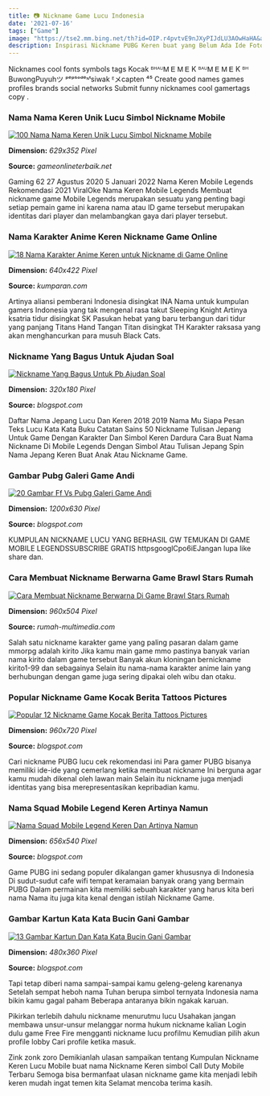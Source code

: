 ```yaml
---
title: 📷 Nickname Game Lucu Indonesia
date: '2021-07-16'
tags: ["Game"]
image: "https://tse2.mm.bing.net/th?id=OIP.r4pvtvE9nJXyPIJdLU3AOwHaHA&amp;pid=15.1"
description: Inspirasi Nickname PUBG Keren buat yang Belum Ada Ide Foto shutterstock Nickname username in game name atau ID jadi identitas wajib gamer saat baru membuat k
---
```




Nicknames cool fonts symbols tags Kocak ᴮᴴᴬᵁᎷ Ꭼ Ꮇ Ꭼ K ᴮᴬᵁᎷ Ꭼ Ꮇ Ꭼ K ᴮᴴ BuwongPuyuhツ ᵖᵉᵖˢᵒᵈᵉᶰᵗsiwak ᴱメcapten ⁴⁵ Create good names games profiles brands social networks Submit funny nicknames cool gamertags copy .



###  Nama Nama Keren Unik Lucu Simbol Nickname Mobile 

[![100 Nama Nama Keren Unik Lucu Simbol Nickname Mobile ](https://nixonlibraryfoundation.org/wp-content/uploads/2021/02/nama-keren-mobile-legends-1.jpg)](https://nixonlibraryfoundation.org/wp-content/uploads/2021/02/nama-keren-mobile-legends-1.jpg)


**Dimension:** _629x352 Pixel_ 

**Source:** _gameonlineterbaik.net_ 


Gaming 62 27 Agustus 2020 5 Januari 2022 Nama Keren Mobile Legends Rekomendasi 2021 ViralOke Nama Keren Mobile Legends Membuat nickname game Mobile Legends merupakan sesuatu yang penting bagi setiap pemain game ini karena nama atau ID game tersebut merupakan identitas dari player dan melambangkan gaya dari player tersebut.


### Nama Karakter Anime Keren Nickname Game Online 

[![18 Nama Karakter Anime Keren untuk Nickname di Game Online ](https://blue.kumparan.com/image/upload/fl_progressive,fl_lossy,c_fill,q_auto:best,w_640/v1644503309/wdxi4kcp5ksugioyt8xu.png)](https://blue.kumparan.com/image/upload/fl_progressive,fl_lossy,c_fill,q_auto:best,w_640/v1644503309/wdxi4kcp5ksugioyt8xu.png)


**Dimension:** _640x422 Pixel_ 

**Source:** _kumparan.com_ 


Artinya aliansi pemberani Indonesia disingkat INA Nama untuk kumpulan gamers Indonesia yang tak mengenal rasa takut Sleeping Knight Artinya ksatria tidur disingkat SK Pasukan hebat yang baru terbangun dari tidur yang panjang Titans Hand Tangan Titan disingkat TH Karakter raksasa yang akan menghancurkan para musuh Black Cats.


### Nickname Yang Bagus Untuk Ajudan Soal

[![Nickname Yang Bagus Untuk Pb  Ajudan Soal](https://i.pinimg.com/474x/41/7f/22/417f22ae5cbcd38b94a6331965655083.jpg)](https://i.pinimg.com/474x/41/7f/22/417f22ae5cbcd38b94a6331965655083.jpg)


**Dimension:** _320x180 Pixel_ 

**Source:** _blogspot.com_ 


Daftar Nama Jepang Lucu Dan Keren 2018 2019 Nama Mu Siapa Pesan Teks Lucu Kata Kata Buku Catatan Sains 50 Nickname Tulisan Jepang Untuk Game Dengan Karakter Dan Simbol Keren Dardura Cara Buat Nama Nickname Di Mobile Legends Dengan Simbol Atau Tulisan Jepang Spin Nama Jepang Keren Buat Anak Atau Nickname Game.


### Gambar Pubg Galeri Game Andi

[![20 Gambar Ff Vs Pubg  Galeri Game Andi](https://lh5.googleusercontent.com/proxy/FmROIvqeYytUV4lavqbMbzDPK2vjeWfIlpkBzzlqfVfkNUbfCsb5LHY8RI2feI7mExsF_Cce_HiUV2ykmbkjB45nj9KrDYoL=w1200-h630-pd)](https://lh5.googleusercontent.com/proxy/FmROIvqeYytUV4lavqbMbzDPK2vjeWfIlpkBzzlqfVfkNUbfCsb5LHY8RI2feI7mExsF_Cce_HiUV2ykmbkjB45nj9KrDYoL=w1200-h630-pd)


**Dimension:** _1200x630 Pixel_ 

**Source:** _blogspot.com_ 


KUMPULAN NICKNAME LUCU YANG BERHASIL GW TEMUKAN DI GAME MOBILE LEGENDSSUBSCRIBE GRATIS httpsgooglCpo6iEJangan lupa like share dan.


### Cara Membuat Nickname Berwarna Game Brawl Stars Rumah 

[![Cara Membuat Nickname Berwarna Di Game Brawl Stars  Rumah ](https://1.bp.blogspot.com/-nnpPeAGr-wg/XCrETXzMOBI/AAAAAAAAJx0/mxKe9tDef9krQYUa0nuK9IKQD2Ln_1hMACLcBGAs/w1200-h630-p-k-no-nu/CARA%2BMEMBUAT%2BNICKNAME%2BNAMA%2BBERWARNA%2BDI%2BGAME%2BBRAWL%2BSTARS.jpg)](https://1.bp.blogspot.com/-nnpPeAGr-wg/XCrETXzMOBI/AAAAAAAAJx0/mxKe9tDef9krQYUa0nuK9IKQD2Ln_1hMACLcBGAs/w1200-h630-p-k-no-nu/CARA%2BMEMBUAT%2BNICKNAME%2BNAMA%2BBERWARNA%2BDI%2BGAME%2BBRAWL%2BSTARS.jpg)


**Dimension:** _960x504 Pixel_ 

**Source:** _rumah-multimedia.com_ 


Salah satu nickname karakter game yang paling pasaran dalam game mmorpg adalah kirito Jika kamu main game mmo pastinya banyak varian nama kirito dalam game tersebut Banyak akun kloningan bernickname kirito1-99 dan sebagainya Selain itu nama-nama karakter anime lain yang berhubungan dengan game juga sering dipakai oleh wibu dan otaku.


### Popular Nickname Game Kocak Berita Tattoos Pictures 

[![Popular 12 Nickname Game Kocak Berita Tattoos Pictures ](https://lookaside.fbsbx.com/lookaside/crawler/media/?media_id=391445420923818)](https://lookaside.fbsbx.com/lookaside/crawler/media/?media_id=391445420923818)


**Dimension:** _960x720 Pixel_ 

**Source:** _blogspot.com_ 


Cari nickname PUBG lucu cek rekomendasi ini Para gamer PUBG bisanya memiliki ide-ide yang cemerlang ketika membuat nickname Ini berguna agar kamu mudah dikenal oleh lawan main Selain itu nickname juga menjadi identitas yang bisa merepresentasikan kepribadian kamu.


### Nama Squad Mobile Legend Keren Artinya Namun 

[![Nama Squad Mobile Legend Keren Dan Artinya  Namun ](https://storage.indoesports.com/images/cara-bikin-nama-squad-mobile-legend-ml-1.jpeg)](https://storage.indoesports.com/images/cara-bikin-nama-squad-mobile-legend-ml-1.jpeg)


**Dimension:** _656x540 Pixel_ 

**Source:** _blogspot.com_ 


Game PUBG ini sedang populer dikalangan gamer khususnya di Indonesia Di sudut-sudut cafe wifi tempat keramaian banyak orang yang bermain PUBG Dalam permainan kita memiliki sebuah karakter yang harus kita beri nama Nama itu juga kita kenal dengan istilah Nickname Game.


### Gambar Kartun Kata Kata Bucin Gani Gambar

[![13 Gambar Kartun Dan Kata Kata Bucin  Gani Gambar](https://i.ytimg.com/vi/5tfFUOlweAY/hqdefault.jpg)](https://i.ytimg.com/vi/5tfFUOlweAY/hqdefault.jpg)


**Dimension:** _480x360 Pixel_ 

**Source:** _blogspot.com_ 



Tapi tetap diberi nama sampai-sampai kamu geleng-geleng karenanya Setelah sempat heboh nama Tuhan berupa simbol ternyata Indonesia nama bikin kamu gagal paham Beberapa antaranya bikin ngakak karuan.


Pikirkan terlebih dahulu nickname menurutmu lucu Usahakan jangan membawa unsur-unsur melanggar norma hukum nickname kalian Login dulu game Free Fire mengganti nickname lucu profilmu Kemudian pilih akun profile lobby Cari profile ketika masuk.


Zink zonk zoro Demikianlah ulasan sampaikan tentang Kumpulan Nickname Keren Lucu Mobile buat nama Nickname Keren simbol Call Duty Mobile Terbaru Semoga bisa bermanfaat ulasan nickname game kita menjadi lebih keren mudah ingat temen kita Selamat mencoba terima kasih.




